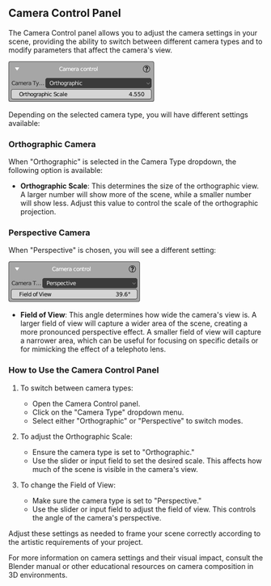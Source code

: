 ## Camera Control Panel

The Camera Control panel allows you to adjust the camera settings in your scene, providing the ability to switch between different camera types and to modify parameters that affect the camera's view.

![Camera Control Panel](../img/camera_control_panel.png)

Depending on the selected camera type, you will have different settings available:

### Orthographic Camera

When "Orthographic" is selected in the Camera Type dropdown, the following option is available:

- **Orthographic Scale**: This determines the size of the orthographic view. A larger number will show more of the scene, while a smaller number will show less. Adjust this value to control the scale of the orthographic projection.

### Perspective Camera

When "Perspective" is chosen, you will see a different setting:

![Perspective Camera Control Panel](../img/perspective_camera_control_panel.png)

- **Field of View**: This angle determines how wide the camera's view is. A larger field of view will capture a wider area of the scene, creating a more pronounced perspective effect. A smaller field of view will capture a narrower area, which can be useful for focusing on specific details or for mimicking the effect of a telephoto lens.

### How to Use the Camera Control Panel

1. To switch between camera types:
   - Open the Camera Control panel.
   - Click on the "Camera Type" dropdown menu.
   - Select either "Orthographic" or "Perspective" to switch modes.

2. To adjust the Orthographic Scale:
   - Ensure the camera type is set to "Orthographic."
   - Use the slider or input field to set the desired scale. This affects how much of the scene is visible in the camera's view.

3. To change the Field of View:
   - Make sure the camera type is set to "Perspective."
   - Use the slider or input field to adjust the field of view. This controls the angle of the camera's perspective.

Adjust these settings as needed to frame your scene correctly according to the artistic requirements of your project.

For more information on camera settings and their visual impact, consult the Blender manual or other educational resources on camera composition in 3D environments.
